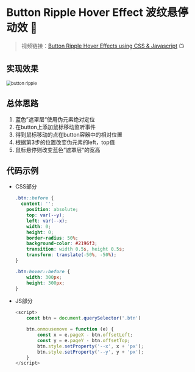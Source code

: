 # Button Ripple Hover Effect 波纹悬停动效 🌊

> 视频链接：[Button Ripple Hover Effects using CSS & Javascript](https://www.youtube.com/watch?v=WOSaNbpHNqU&t=5s) 📺



## 实现效果

<img src="https://picgo-bed-1305701422.cos.ap-shanghai.myqcloud.com/picgo/20210602110551.gif" alt="button ripple" style="zoom:80%;" />



## 总体思路

1. 蓝色”遮罩层“使用伪元素绝对定位
2. 在button上添加鼠标移动监听事件
3. 得到鼠标移动的点在button容器中的相对位置
4. 根据第3步的位置改变伪元素的left，top值
5. 鼠标悬停则改变蓝色”遮罩层“的宽高



## 代码示例

- CSS部分

  ```css
  .btn::before {
  	content: '';
      position: absolute;
      top: var(--y);
      left: var(--x);
      width: 0;
      height: 0;
      border-radius: 50%;
      background-color: #2196f3;
      transition: width 0.5s, height 0.5s;
      transform: translate(-50%, -50%);
  }
  
  .btn:hover::before {
      width: 300px;
      height: 300px;
  }
  ```

- JS部分
    ```js
    <script>
        const btn = document.querySelector('.btn')

        btn.onmousemove = function (e) {
            const x = e.pageX - btn.offsetLeft;
            const y = e.pageY - btn.offsetTop;
            btn.style.setProperty('--x', x + 'px');
            btn.style.setProperty('--y', y + 'px');
        }
    </script>
    ```


